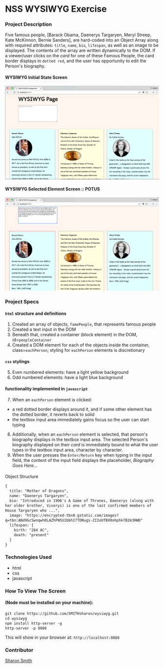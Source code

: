# NSS WYSIWYG Exercise

### Project Description 

Five famous people, [Barack Obama, Daenerys Targaryen, Meryl Streep, Kate McKinnon, Bernie Sanders], are hard-coded into an Object Array along with required attributes: `title`, `name`, `bio`, `lifespan`, as well as an image to be displayed. The contents of the array are written dynamically to the DOM. If a viewer/user clicks on the *card* for one of these Famous People, the card border displays in `dotted red`, and the user has opportunity to edit the Person's biography. 

#### WYSIWYG Initial State Screen 
![WYSIWYG Initial State Screen](https://raw.githubusercontent.com/SMITHsharon/wysiwyg/screens/screens/WYSIWYG%20Initial%20State%20Screen%20Grab.png)

#### WYSIWYG Selected Element Screen :: POTUS
![WYSIWYG Selected Element Screen](https://raw.githubusercontent.com/SMITHsharon/wysiwyg/screens/screens/WYSIWYG%20Selected%20Element%20Screen%20Grab.png)


### Project Specs
#### `html` structure and definitions
1. Created an array of objects, `famePeople`, that represents famous people
2. Created a text input in the DOM
3. Beneath that, created a container (block element) in the DOM, id=`peopleContainer`
4. Created a DOM element for each of the objects inside the container, class=`eachPerson`; 
styling for `eachPerson` elements is discretionary

#### `css` stylings
5. Even numbered elements: have a light yellow background
6. Odd numbered elements: have a light blue background

#### functionality implemented in `javascript` 
7. When an `eachPerson` element is clicked:
- a red dotted border displays around it, and if some other element has the dotted border, it reverts back to solid
- the textbox input area immediately gains focus so the user can start typing

8. Additionally, when an `eachPerson` element is selected, that person's biography displays in the textbox input area. The selected Person's biography displayed on their *card* is immediately bound to what the user types in the textbox input area, character by character.
9. When the user presses the `Enter/Return` key when typing in the input field, the content of the input field displays the placeholder, *Biography Goes Here...*


####
Object Structure
```
{
  title: "Mother of Dragons",
  name: "Daenerys Targaryen",
  bio: "Introduced in 1996's A Game of Thrones, Daenerys (along with her older brother, Viserys) is one of the last confirmed members of House Targaryen who ...",
  image: "https://encrypted-tbn0.gstatic.com/images?q=tbn:ANd9GcSwnqwh0LAZhFN5U1bbhI7TDNugs-ZIIoUfBXOohphk7B2m3HWD"
  lifespan: {
    birth: "284 AC",
    death: "present"
  }
}
```

### Technologies Used
- html
- css
- javascript


### How To View The Screen 
#### (Node must be installed on your machine):
```
git clone https://github.com/SMITHsharon/wysiwyg.git
cd wysiwyg
npm install http-server -g
http-server -p 8080
```

This will show in your browser at: `http://localhost:8080`


### Contributor
[Sharon Smith](https://github.com/SMITHsharon)

